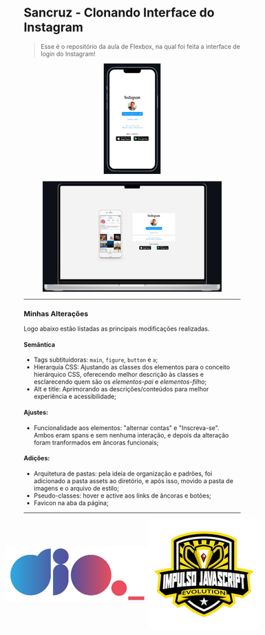 # Sancruz - Clonando Interface do Instagram

> Esse é o repositório da aula de Flexbox, na qual foi feita a interface de login do Instagram! 

<div align="center">

  <img 
    src="assets/img/README/mobile.png"
    style="max-height: 16rem" 
    title="Interface mobile do instagram"
    alt="Imagem ilustrando a interface do instagram numa tela mobile"
  />

  <img 
    src="assets/img/README/desktop.png"
    style="max-height: 16rem" 
    title="Interface desktop do instagram"
    alt="Imagem ilustrando a interface do instagram numa tela desktop"
  />

</div>


***

### Minhas Alterações

Logo abaixo estão listadas as principais modificações realizadas.

#### Semântica

- Tags subtituidoras: `main`, `figure`, `button` e `a`;
- Hierarquia CSS: Ajustando as classes dos elementos para o conceito hierárquico CSS, oferecendo melhor descrição às classes e esclarecendo quem são os _elementos-pai_ e _elementos-filho_;
- Alt e title: Aprimorando as descrições/conteúdos para melhor experiência e acessibilidade;

#### Ajustes:

- Funcionalidade aos elementos: "alternar contas" e "Inscreva-se". Ambos eram spans e sem nenhuma interação, e depois da alteração foram tranformados em âncoras funcionais;

#### Adições:

- Arquitetura de pastas: pela ideia de organização e padrões, foi adicionado a pasta assets ao diretório, e após isso, movido a pasta de imagens e o arquivo de estilo;
- Pseudo-classes: hover e active aos links de âncoras e botões;
- Favicon na aba da página;

*** 

<a href="https://www.dio.me/" style="display: flex; align-items:center; justify-content: center">
  <img 
    src="assets/img/README/dio-logo.svg"
    style="max-height: 8rem" 
    title="Logotipo da DIO._"
    alt="Logotipo da DIO._"
  />
  <img 
    src="assets/img/README/bootcamp-logo.png"
    style="max-height: 16rem" 
    title="Logotipo do bottcamp Impulso Javascript Evolution"
    alt="Logotipo do bottcamp Impulso Javascript Evolution"
  />
</a>

